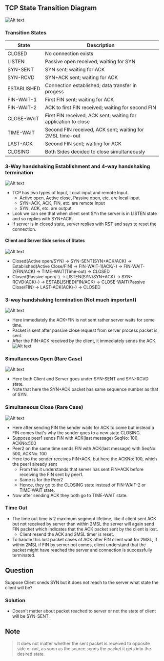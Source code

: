 ## TCP State Transition Diagram
![Alt text](image-6.png)
### Transition States
| State | Description |
| ----- | ----------- |
| CLOSED | No connection exists |
| LISTEN | Passive open received; waiting for SYN |
| SYN-SENT | SYN sent; waiting for ACK |
| SYN-RCVD | SYN+ACK sent; waiting for ACK |
| ESTABLISHED | Connection established; data transfer in progess |
| FIN-WAIT-1 | First FIN sent; waiting for ACK |
| FIN-WAIT-2 | ACK to first FIN received; waiting for second FIN |
| CLOSE-WAIT | First FIN received, ACK sent; waiting for application to close |
| TIME-WAIT | Second FIN received, ACK sent; waiting for 2MSL time-out |
| LAST-ACK | Second FIN sent; waiting for ACK |
| CLOSING | Both Sides decided to close simultaneously |
### 3-Way handshaking Establishment and 4-way handshaking termination
![Alt text](image-7.png)
- TCP has two types of Input, Local input and remote Input.
  - Active open, Active close, Passive open, etc. are local input
  - SYN+ACK, ACK, FIN, etc. are remote Input
  - SYN, ACK, etc. are output
- Look we can see that when client sent SYn the server is in LISTEN state and so replies with SYN+ACK.
- If server is in closed state, server replies with RST and says to reset the connection.
#### Client and Server Side series of States
![Alt text](image-8.png)
- Closed(Active open/SYN) -> SYN-SENT(SYN+ACK/ACK) -> Established(Active Close/FIN) -> FIN-WAIT-1(ACK/-) -> FIN-WAIT-2(FIN/ACK) -> TIME-WAIT(Time-out) -> CLOSED
- Closed(Passive open/-) -> LISTEN(SYN/SYN+ACK) -> SYN-RCVD(ACK/-) -> ESTABLISHED(FIN/ACK) -> CLOSE-WAIT(Passive Close/FIN) -> LAST-ACK(ACK/-) -> CLOSED

### 3-way handshaking termination (Not much important)
![Alt text](image-9.png)
- Here immediately the ACK+FIN is not sent rather server waits for some time.
- Packet is sent after passive close request from server process packet is sent.
- After the FIN+ACK received by the client, it immediately sends the ACK.
![Alt text](image-10.png)

### Simultaneous Open (Rare Case)
![Alt text](image-11.png)
- Here both Client and Server goes under SYN-SENT and SYN-RCVD state.
- Note that here the SYN+ACK packet has same sequence number as that of SYN.

### Simultaneous Close (Rare Case)
![Alt text](image-12.png)
- Here after sending FIN the sender waits for ACK to come but instead a FIN comes that's why the sender goes to a new state CLOSING.
- Suppose peer1 sends FIN with ACK(last message) SeqNo: 100, ACKNo:500
- Peer2 on the same time sends FIN with ACK(last message) with SeqNo: 500, ACKNo: 100
- Here too the sender receives FIN+ACK, but here the ACKNo: 100, which the peer1 already sent
  - From this it understands that server has sent FIN+ACK before receiving the FIN sent by peer1.
  - Same is for the Peer2
  - Hence, they go to the CLOSING state instead of FIN-WAIT-2 or TIME-WAIT state.
- Now after sending ACK they both go to TIME-WAIT state.

### Time Out
- The time out time is 2 maximum segment lifetime, like if client sent ACK but not received by server than within 2MSL the server will again send FIN packet which indicates that the ACK packet sent by the client is lost.
  - Client resend the ACK and 2MSL timer is reset.
- To handle this lost packet cases of ACK after FIN client wait for 2MSL, if within 2MSL if FIN by server not comes, client understand that the packet might have reached the server and connection is successfully terminated.

## Question
Suppose Client sneds SYN but it does not reach to the server what state the client will be?

### Solution
- Doesn't matter about packet reached to server or not the state of client will be SYN-SENT.

## Note
> It does not matter whether the sent packet is received to opposite side or not, as soon as the source sends the packet it gets into the desired state.